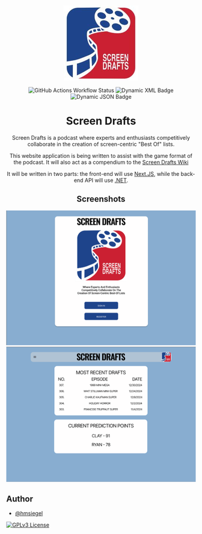 <p align="center">
  <img src="./res/screen-drafts-small.jpg" alt="Logo">
</p>

<p align="center">
	<img alt="GitHub Actions Workflow Status" src="https://img.shields.io/github/actions/workflow/status/hmsiegel/ScreenDrafts/build.yml">
	<img alt="Dynamic XML Badge" src="https://img.shields.io/badge/dynamic/xml?url=https%3A%2F%2Fraw.githubusercontent.com%2Fhmsiegel%2FScreenDrafts%2Frefs%2Fheads%2Fmain%2Fsrc%2Fscreendrafts.api%2FDirectory.Build.props&query=%2F%2FTargetFramework%5B1%5D&logo=.net&label=target&color=%23512bd4">
	<img alt="Dynamic JSON Badge" src="https://img.shields.io/badge/dynamic/json?url=https%3A%2F%2Fraw.githubusercontent.com%2Fhmsiegel%2FScreenDrafts%2Frefs%2Fheads%2Fmain%2Fsrc%2Fscreendrafts.ui%2Fpackage.json&query=%24.dependencies.next&logo=nextdotjs&label=NextJS">
</p>



<h1 align="center">Screen Drafts</h1>
<p align="center">Screen Drafts is a podcast where experts and enthusiasts competitively collaborate in the creation of screen-centric "Best Of" lists.</p>
<p align="center">This website application is being written to assist with the game format of the podcast. It will also act as a compendium to the <a href="https://screendrafts.fandom.com/wiki/Screen_Drafts">Screen Drafts Wiki</a></p>
<p align="center">It will be written in two parts: the front-end will use <a href="https://nextjs.org">Next.JS</a>, while the back-end API will use <a href="https://github.com/dotnet/core">.NET</a>.</p>

<h2 align="center">Screenshots</h2>

<p align="center">
	<img src="./res/home-page.png" alt="Home Page">
	<img src="./res/guest-landing.png" alt="Guest Landing">
</p>


## Author

- [@hmsiegel](https://www.github.com/hmsiegel)




[![GPLv3 License](https://img.shields.io/badge/License-GPL%20v3-yellow.svg)](https://opensource.org/licenses/)


